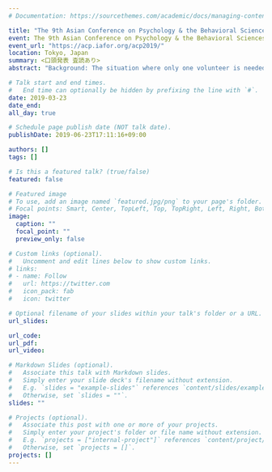 ```yaml
---
# Documentation: https://sourcethemes.com/academic/docs/managing-content/

title: "The 9th Asian Conference on Psychology & the Behavioral Sciences"
event: The 9th Asian Conference on Psychology & the Behavioral Sciences
event_url: "https://acp.iafor.org/acp2019/"
location: Tokyo, Japan
summary: <口頭発表 査読あり>
abstract: "Background: The situation where only one volunteer is needed to provide the group benefit is known as the “volunteer’s dilemma” (Diekmann, 1985). If someone volunteers, everyone benefits, but if nobody does, everyone suffers. It is rational to be the only volunteer when nobody else steps forward, and to freeride when others volunteer. Yet, based on studies of justice sensitivity (Schmitt et al., 2010), we hypothesize that people make irrational decisions: When those high in self-oriented justice sensitivity find that nobody is going to volunteer, they will avoid being the only volunteer because it seems unfair. When those high in other-oriented justice sensitivity find that someone is going to volunteer, they will also volunteer so as not to let the other person be the only one who pays for the cost of volunteering. Method: We conducted a vignette experiment (n=97). The participants completed Justice Sensitivity Inventory, and read a vignette about an everyday problem of a volunteer’s dilemma which often happens at a university dorm. They were divided into two conditions: one (out of six) member always volunteers in the vignette vs. nobody volunteers. The participants were asked how likely they would volunteer in the situation. Results: The hypotheses were partly supported; how likely people would volunteer was predicted by other-oriented justice sensitivity (β=.34, p<.01), but not by self-oriented justice sensitivity (β=-.04, n.s.) regardless of the condition. This result suggests that other-oriented justice sensitivity might be a strong predictor of a behavior (i.e., to volunteer or not) in a volunteer’s dilemma."

# Talk start and end times.
#   End time can optionally be hidden by prefixing the line with `#`.
date: 2019-03-23
date_end:
all_day: true

# Schedule page publish date (NOT talk date).
publishDate: 2019-06-23T17:11:16+09:00

authors: []
tags: []

# Is this a featured talk? (true/false)
featured: false

# Featured image
# To use, add an image named `featured.jpg/png` to your page's folder. 
# Focal points: Smart, Center, TopLeft, Top, TopRight, Left, Right, BottomLeft, Bottom, BottomRight.
image:
  caption: ""
  focal_point: ""
  preview_only: false

# Custom links (optional).
#   Uncomment and edit lines below to show custom links.
# links:
# - name: Follow
#   url: https://twitter.com
#   icon_pack: fab
#   icon: twitter

# Optional filename of your slides within your talk's folder or a URL.
url_slides:

url_code:
url_pdf:
url_video:

# Markdown Slides (optional).
#   Associate this talk with Markdown slides.
#   Simply enter your slide deck's filename without extension.
#   E.g. `slides = "example-slides"` references `content/slides/example-slides.md`.
#   Otherwise, set `slides = ""`.
slides: ""

# Projects (optional).
#   Associate this post with one or more of your projects.
#   Simply enter your project's folder or file name without extension.
#   E.g. `projects = ["internal-project"]` references `content/project/deep-learning/index.md`.
#   Otherwise, set `projects = []`.
projects: []
---
```

